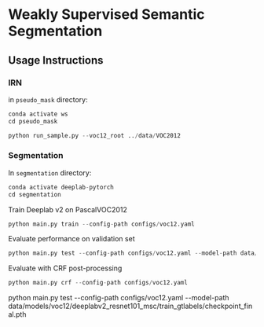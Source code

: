 # Weakly Supervised Semantic Segmentation

## Usage Instructions

### IRN

in `pseudo_mask` directory:

```python
conda activate ws
cd pseudo_mask
```

```python
python run_sample.py --voc12_root ../data/VOC2012
```


### Segmentation

In `segmentation` directory:

```python
conda activate deeplab-pytorch
cd segmentation
```

Train Deeplab v2 on PascalVOC2012
```python
python main.py train --config-path configs/voc12.yaml
```

Evaluate performance on validation set
```python
python main.py test --config-path configs/voc12.yaml --model-path data/models/voc12/deeplabv2_resnet101_msc/train/checkpoint_final.pth
```

Evaluate with CRF post-processing
```python
python main.py crf --config-path configs/voc12.yaml
```


python main.py test --config-path configs/voc12.yaml --model-path data/models/voc12/deeplabv2_resnet101_msc/train_gtlabels/checkpoint_final.pth